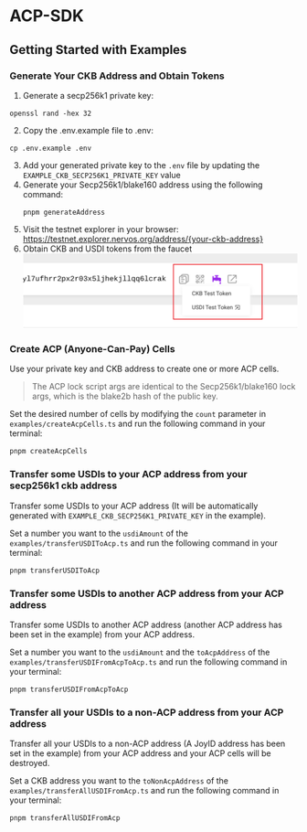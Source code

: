 # ACP-SDK

## Getting Started with Examples

### Generate Your CKB Address and Obtain Tokens

1. Generate a secp256k1 private key:
  ```shell
  openssl rand -hex 32
  ```
2. Copy the .env.example file to .env:
  ```shell
  cp .env.example .env
  ```
3. Add your generated private key to the `.env` file by updating the `EXAMPLE_CKB_SECP256K1_PRIVATE_KEY` value
4. Generate your Secp256k1/blake160 address using the following command:
    ```shell
    pnpm generateAddress
    ```
5. Visit the testnet explorer in your browser: https://testnet.explorer.nervos.org/address/{your-ckb-address}
6. Obtain CKB and USDI tokens from the faucet
  ![Faucet interface](faucet.png)

### Create ACP (Anyone-Can-Pay) Cells

Use your private key and CKB address to create one or more ACP cells.

> The ACP lock script args are identical to the Secp256k1/blake160 lock args, which is the blake2b hash of the public key.

Set the desired number of cells by modifying the `count` parameter in `examples/createAcpCells.ts` and run the following command in your terminal:

```shell
pnpm createAcpCells
```

### Transfer some USDIs to your ACP address from your secp256k1 ckb address

Transfer some USDIs to your ACP address (It will be automatically generated with `EXAMPLE_CKB_SECP256K1_PRIVATE_KEY` in the example).

Set a number you want to the `usdiAmount` of the `examples/transferUSDIToAcp.ts` and run the following command in your terminal:

```shell
pnpm transferUSDIToAcp
```

### Transfer some USDIs to another ACP address from your ACP address

Transfer some USDIs to another ACP address (another ACP address has been set in the example) from your ACP address.

Set a number you want to the `usdiAmount` and the `toAcpAddress` of the `examples/transferUSDIFromAcpToAcp.ts` and run the following command in your terminal:

```shell
pnpm transferUSDIFromAcpToAcp
```

### Transfer all your USDIs to a non-ACP address from your ACP address

Transfer all your USDIs to a non-ACP address (A JoyID address has been set in the example) from your ACP address and your ACP cells will be destroyed.

Set a CKB address you want to the `toNonAcpAddress` of the `examples/transferAllUSDIFromAcp.ts` and run the following command in your terminal:

```shell
pnpm transferAllUSDIFromAcp
```
   